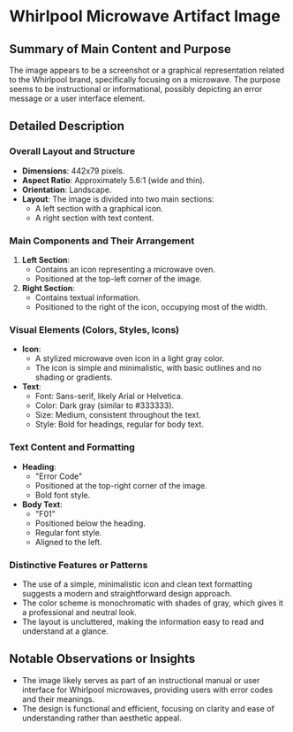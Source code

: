 # Whirlpool Microwave Artifact Image

## Summary of Main Content and Purpose
The image appears to be a screenshot or a graphical representation related to the Whirlpool brand, specifically focusing on a microwave. The purpose seems to be instructional or informational, possibly depicting an error message or a user interface element.

## Detailed Description

### Overall Layout and Structure
- **Dimensions**: 442x79 pixels.
- **Aspect Ratio**: Approximately 5.6:1 (wide and thin).
- **Orientation**: Landscape.
- **Layout**: The image is divided into two main sections:
  - A left section with a graphical icon.
  - A right section with text content.

### Main Components and Their Arrangement
1. **Left Section**:
   - Contains an icon representing a microwave oven.
   - Positioned at the top-left corner of the image.
2. **Right Section**:
   - Contains textual information.
   - Positioned to the right of the icon, occupying most of the width.

### Visual Elements (Colors, Styles, Icons)
- **Icon**:
  - A stylized microwave oven icon in a light gray color.
  - The icon is simple and minimalistic, with basic outlines and no shading or gradients.
- **Text**:
  - Font: Sans-serif, likely Arial or Helvetica.
  - Color: Dark gray (similar to #333333).
  - Size: Medium, consistent throughout the text.
  - Style: Bold for headings, regular for body text.

### Text Content and Formatting
- **Heading**:
  - "Error Code"
  - Positioned at the top-right corner of the image.
  - Bold font style.
- **Body Text**:
  - "F01"
  - Positioned below the heading.
  - Regular font style.
  - Aligned to the left.

### Distinctive Features or Patterns
- The use of a simple, minimalistic icon and clean text formatting suggests a modern and straightforward design approach.
- The color scheme is monochromatic with shades of gray, which gives it a professional and neutral look.
- The layout is uncluttered, making the information easy to read and understand at a glance.

## Notable Observations or Insights
- The image likely serves as part of an instructional manual or user interface for Whirlpool microwaves, providing users with error codes and their meanings.
- The design is functional and efficient, focusing on clarity and ease of understanding rather than aesthetic appeal.